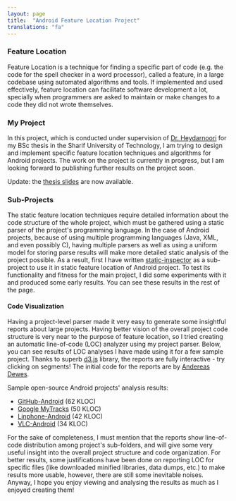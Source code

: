 ```yaml
---
layout: page
title:  "Android Feature Location Project"
translations: "fa"
---
```


### Feature Location

Feature Location is a technique for finding a specific part of code (e.g. the code for the spell checker in a
word processor), called a feature, in a large codebase using automated algorithms and tools. If implemented
and used effectively, feature location can facilitate software development a lot, specially when programmers
are asked to maintain or make changes to a code they did not wrote themselves.


### My Project

In this project, which is conducted under supervision of [Dr. Heydarnoori][0] for my BSc thesis in the Sharif
University of Technology, I am trying to design and implement specific feature location techniques and
algorithms for Android projects. The work on the project is currently in progress, but I am looking forward
to publishing further results on the project soon.

Update: the <a href="/p/fl/slides/" target="_blank">thesis slides</a> are now available.


### Sub-Projects

The static feature location techniques require detailed information about the code structure of the whole
project, which must be gathered using a static parser of the project's programming language. In the case of
Android projects, because of using multiple programming languages (Java, XML, and even possibly C), having
multiple parsers as well as using a uniform model for storing parse results will make more detailed static
analysis of the project possible. As a result, first I have written [static-inspector][1] as a sub-project
to use it in static feature location of Android project. To test its functionality and fitness for the main
project, I did some experiments with it and produced some early results. You can see these results in the
rest of the page.


#### Code Visualization

Having a project-level parser made it very easy to generate some insightful reports about large projects.
Having better vision of the overall project code structure is very near to the purpose of feature location,
so I tried creating an automatic line-of-code (LOC) analyzer using my project parser. Below, you can see
results  of LOC analyses I have made using it for a few sample project. Thanks to superb [d3.js][2] library,
the reports are fully interactive - try clicking on segments! The initial code for the reports are by
[Andereas Dewes][4].

Sample open-source Android projects' analysis results:

 * [GitHub-Android](/projects/loc-analysis/android/github-android.html) (62 KLOC)
 * [Google MyTracks](/projects/loc-analysis/android/my-tracks.html) (50 KLOC)
 * [Linphone-Android](/projects/loc-analysis/android/linphone-android.html) (42 KLOC)
 * [VLC-Android](/projects/loc-analysis/android/vlc-android.html) (34 KLOC)

For the sake of completeness, I must mention that the reports show line-of-code distribution among project's
sub-folders, and will give some very useful insight into the overall project structure and code organization.
For better results, some justifications have been done on reporting LOC for specific files (like downloaded
minified libraries, data dumps, etc.) to make results more usable, however, there are still some inevitable
noises. Anyway, I hope you enjoy viewing and analysing the results as much as I enjoyed creating them!


[0]: http://sharif.edu/~heydarnoori/
[1]: https://github.com/amiraliakbari/static-inspector
[2]: https://github.com/mbostock/d3
[3]: http://arsh.co
[4]: http://www.andreas-dewes.de/code_is_beautiful/
